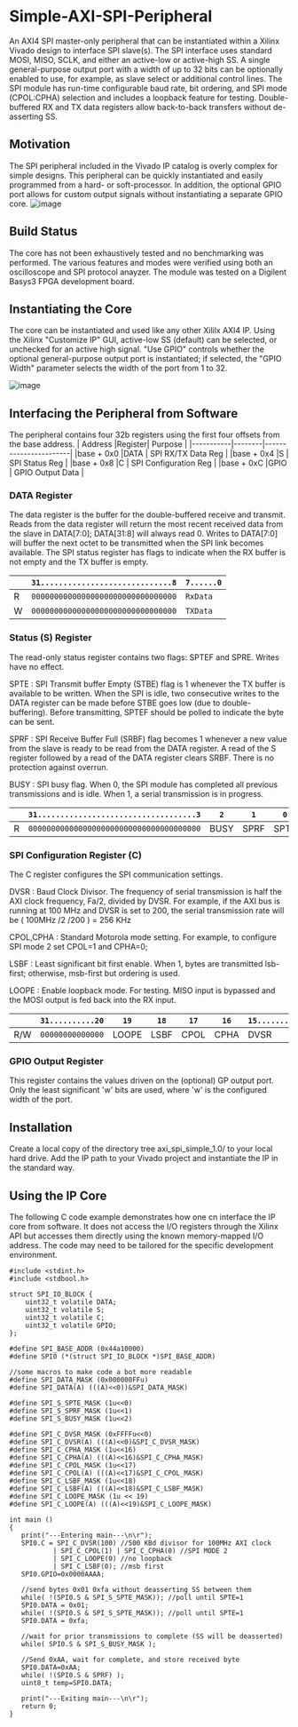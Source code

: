 # Simple-AXI-SPI-Peripheral
An AXI4 SPI master-only peripheral that can be instantiated within a Xilinx Vivado design to interface SPI slave(s).  The SPI interface uses standard MOSI, MISO, SCLK, and either an active-low or active-high SS.  A single general-purpose output port with a width of up to 32 bits can be optionally enabled to use, for example, as slave select or additional control lines.  The SPI module has run-time configurable baud rate, bit ordering, and SPI mode (CPOL:CPHA) selection and includes a loopback feature for testing.  Double-buffered RX and TX data registers allow back-to-back transfers without de-asserting SS.  

## Motivation
The SPI peripheral included in the Vivado IP catalog is overly complex for simple designs.  This peripheral can be quickly instantiated and easily programmed from a hard- or soft-processor.  In addition, the optional GPIO port allows for custom output signals without instantiating a separate GPIO core.
![image](https://user-images.githubusercontent.com/64434702/146989767-5650805e-7dca-49f0-bb0a-f7cd8e72a37a.png)

## Build Status
The core has not been exhaustively tested and no benchmarking was performed.  The various features and modes were verified using both an oscilloscope and SPI protocol anayzer. The module was tested on a Digilent Basys3 FPGA development board.
## Instantiating the Core
The core can be instantiated and used like any other Xililx AXI4 IP.  Using the Xilinx "Customize IP" GUI, active-low SS (default) can be selected, or unchecked for an active high signal.  "Use GPIO" controls whether the optional general-purpose output port is instantiated; if selected, the "GPIO Width" parameter selects the width of the port from 1 to 32. 

![image](https://user-images.githubusercontent.com/64434702/146989392-0e6dac22-6615-4c7d-a180-af2f8fb69ffc.png)

## Interfacing the Peripheral from Software

The peripheral contains four 32b registers using the first four offsets from the base address.
|  Address  |Register| Purpose               |
|-----------|--------|-----------------------|
|base + 0x0 |DATA    | SPI RX/TX Data Reg    |
|base + 0x4 |S       | SPI Status Reg        |
|base + 0x8 |C       | SPI Configuration Reg |
|base + 0xC |GPIO    | GPIO Output Data      |

### DATA Register 
The data register is the buffer for the double-buffered receive and transmit. Reads from the data register will return the most recent received data from the slave in DATA[7:0]; DATA[31:8] will always read 0.  Writes to DATA[7:0] will buffer the next octet to be transmitted when the SPI link becomes available.  The SPI status register has flags to indicate when the RX buffer is not empty and the TX buffer is empty.

| |`31.............................8`|`7......0`|
|-|----------------------------------|----------|
|R|`00000000000000000000000000000000`|`RxData  `|
|W|`00000000000000000000000000000000`|`TXData  `|

### Status (S) Register 
The read-only status register contains two flags: SPTEF and SPRE.  Writes have no effect.

SPTE
: SPI Transmit buffer Empty (STBE) flag is 1 whenever the TX buffer is available to be written.  When the SPI is idle, two consecutive writes to the DATA register can be made before STBE goes low (due to double-buffering).  Before transmitting, SPTEF should be polled to indicate the byte can be sent.

SPRF
: SPI Receive Buffer Full (SRBF) flag becomes 1 whenever a new value from the slave is ready to be read from the DATA register.  A read of the S register followed by a read of the DATA register clears SRBF.  There is no protection against overrun.

BUSY
: SPI busy flag.  When 0, the SPI module has completed all previous transmissions and is idle.  When 1, a serial transmission is in progress.

| |`31...................................3`|`2` |`1` |`0` |
|-|----------------------------------------|----|----|----|
|R|`00000000000000000000000000000000000000`|BUSY|SPRF|SPTE|

### SPI Configuration Register (C)
The C register configures the SPI communication settings.  

DVSR
: Baud Clock Divisor.  The frequency of serial transmission is half the AXI clock frequency, Fa/2, divided by DVSR. For example, if the AXI bus is running at 100 MHz and DVSR is set to 200, the serial transmission rate will be ( 100MHz /2 /200 ) = 256 KHz

CPOL,CPHA
: Standard Motorola mode setting.  For example, to configure SPI mode 2 set CPOL=1 and CPHA=0;

LSBF
: Least significant bit first enable.  When 1, bytes are transmitted lsb-first; otherwise, msb-first but ordering is used.

LOOPE
: Enable loopback mode.  For testing.  MISO input is bypassed and the MOSI output is fed back into the RX input.

|   |`31..........20`|`19` |`18` |`17` |`16` |`15..............0`|
|---|----------------|-----|-----|-----|-----|-------------------|
|R/W|`00000000000000`|LOOPE|LSBF |CPOL |CPHA | DVSR              |

### GPIO Output Register 

This register contains the values driven on the (optional) GP output port.  Only the least significant 'w' bits are used, where 'w' is the configured width of the port.

## Installation
Create a local copy of the directory tree axi_spi_simple_1.0/ to your local hard drive.  Add the IP path to your Vivado project and instantiate the IP in the standard way.

## Using the IP Core

The following C code example demonstrates how one cn interface the IP core from software.  It does not access the I/O registers through the Xilinx API but accesses them directly using the known memory-mapped I/O address.  The code may need to be tailored for the specific development environment.  

```
#include <stdint.h>
#include <stdbool.h>

struct SPI_IO_BLOCK {
	uint32_t volatile DATA;
	uint32_t volatile S;
	uint32_t volatile C;
	uint32_t volatile GPIO;
};

#define SPI_BASE_ADDR (0x44a10000)
#define SPI0 (*(struct SPI_IO_BLOCK *)SPI_BASE_ADDR)

//some macros to make code a bot more readable
#define SPI_DATA_MASK (0x000000FFu)
#define SPI_DATA(A) (((A)<<0))&SPI_DATA_MASK)

#define SPI_S_SPTE_MASK (1u<<0)
#define SPI_S_SPRF_MASK (1u<<1)
#define SPI_S_BUSY_MASK (1u<<2)

#define SPI_C_DVSR_MASK (0xFFFFu<<0)
#define SPI_C_DVSR(A) (((A)<<0)&SPI_C_DVSR_MASK)
#define SPI_C_CPHA_MASK (1u<<16)
#define SPI_C_CPHA(A) (((A)<<16)&SPI_C_CPHA_MASK)
#define SPI_C_CPOL_MASK (1u<<17)
#define SPI_C_CPOL(A) (((A)<<17)&SPI_C_CPOL_MASK)
#define SPI_C_LSBF_MASK (1u<<18)
#define SPI_C_LSBF(A) (((A)<<18)&SPI_C_LSBF_MASK)
#define SPI_C_LOOPE_MASK (1u << 19)
#define SPI_C_LOOPE(A) (((A)<<19)&SPI_C_LOOPE_MASK)

int main () 
{
   print("---Entering main---\n\r");
   SPI0.C = SPI_C_DVSR(100) //500 KBd divisor for 100MHz AXI clock
		   | SPI_C_CPOL(1) | SPI_C_CPHA(0) //SPI MODE 2
		   | SPI_C_LOOPE(0) //no loopback
		   | SPI_C_LSBF(0); //msb first
   SPI0.GPIO=0x0000AAAA;

   //send bytes 0x01 0xfa without deasserting SS between them
   while( !(SPI0.S & SPI_S_SPTE_MASK)); //poll until SPTE=1
   SPI0.DATA = 0x01;
   while( !(SPI0.S & SPI_S_SPTE_MASK)); //poll until SPTE=1
   SPI0.DATA = 0xfa;

   //wait for prior transmissions to complete (SS will be deasserted)
   while( SPI0.S & SPI_S_BUSY_MASK );

   //Send 0xAA, wait for complete, and store received byte
   SPI0.DATA=0xAA;
   while( !(SPI0.S & SPRF) );
   uint8_t temp=SPI0.DATA;

   print("---Exiting main---\n\r");
   return 0;
}

```


